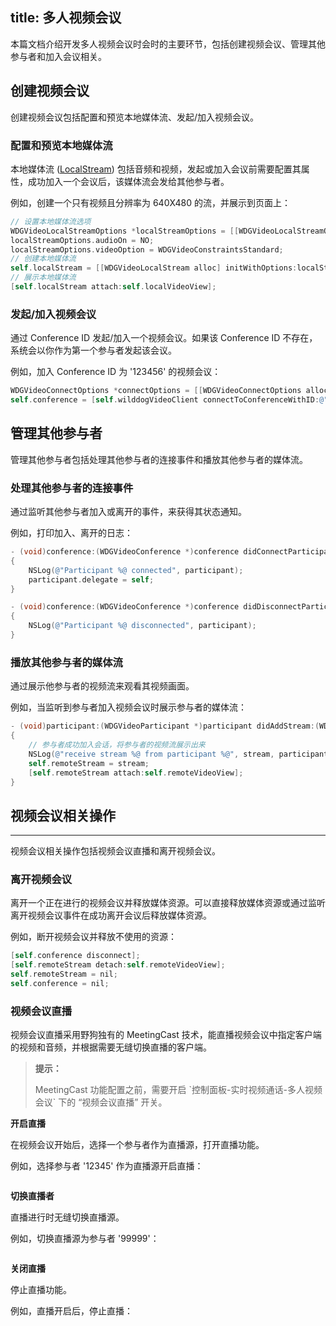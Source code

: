 title: 多人视频会议
---

本篇文档介绍开发多人视频会议时会时的主要环节，包括创建视频会议、管理其他参与者和加入会议相关。

## 创建视频会议

创建视频会议包括配置和预览本地媒体流、发起/加入视频会议。

### 配置和预览本地媒体流

本地媒体流 ([LocalStream](/api/video/ios/Classes/WDGVideoLocalStream.html)) 包括音频和视频，发起或加入会议前需要配置其属性，成功加入一个会议后，该媒体流会发给其他参与者。

例如，创建一个只有视频且分辨率为 640X480 的流，并展示到页面上：

```objectivec
// 设置本地媒体流选项
WDGVideoLocalStreamOptions *localStreamOptions = [[WDGVideoLocalStreamOptions alloc] init];
localStreamOptions.audioOn = NO;
localStreamOptions.videoOption = WDGVideoConstraintsStandard;
// 创建本地媒体流
self.localStream = [[WDGVideoLocalStream alloc] initWithOptions:localStreamOptions];
// 展示本地媒体流
[self.localStream attach:self.localVideoView];
```

### 发起/加入视频会议

通过 Conference ID 发起/加入一个视频会议。如果该 Conference ID 不存在，系统会以你作为第一个参与者发起该会议。

例如，加入 Conference ID 为 '123456' 的视频会议：

```objectivec
WDGVideoConnectOptions *connectOptions = [[WDGVideoConnectOptions alloc] initWithLocalStream:self.localStream];
self.conference = [self.wilddogVideoClient connectToConferenceWithID:@"123456" options:connectOptions delegate:self];
```

## 管理其他参与者

管理其他参与者包括处理其他参与者的连接事件和播放其他参与者的媒体流。

### 处理其他参与者的连接事件

通过监听其他参与者加入或离开的事件，来获得其状态通知。

例如，打印加入、离开的日志：

```objectivec
- (void)conference:(WDGVideoConference *)conference didConnectParticipant:(WDGVideoParticipant *)participant
{
    NSLog(@"Participant %@ connected", participant);
    participant.delegate = self;
}

- (void)conference:(WDGVideoConference *)conference didDisconnectParticipant:(WDGVideoParticipant *)participant
{
    NSLog(@"Participant %@ disconnected", participant);
}
```

### 播放其他参与者的媒体流

通过展示他参与者的视频流来观看其视频画面。

例如，当监听到参与者加入视频会议时展示参与者的媒体流：

```objectivec
- (void)participant:(WDGVideoParticipant *)participant didAddStream:(WDGVideoRemoteStream *)stream
{
    // 参与者成功加入会话，将参与者的视频流展示出来
    NSLog(@"receive stream %@ from participant %@", stream, participant);
    self.remoteStream = stream;
    [self.remoteStream attach:self.remoteVideoView];
}
```

## 视频会议相关操作
---

视频会议相关操作包括视频会议直播和离开视频会议。

### 离开视频会议

离开一个正在进行的视频会议并释放媒体资源。可以直接释放媒体资源或通过监听离开视频会议事件在成功离开会议后释放媒体资源。

例如，断开视频会议并释放不使用的资源：

```objectivec
[self.conference disconnect];
[self.remoteStream detach:self.remoteVideoView];
self.remoteStream = nil;
self.conference = nil;
```

### 视频会议直播

视频会议直播采用野狗独有的 MeetingCast 技术，能直播视频会议中指定客户端的视频和音频，并根据需要无缝切换直播的客户端。

<blockquote class="notice">
  <p><strong>提示：</strong></p>
MeetingCast 功能配置之前，需要开启 `控制面板-实时视频通话-多人视频会议` 下的 “视频会议直播” 开关。
</blockquote>

**开启直播**

在视频会议开始后，选择一个参与者作为直播源，打开直播功能。

例如，选择参与者 '12345' 作为直播源开启直播：

```objectivec

```

**切换直播者**

直播进行时无缝切换直播源。

例如，切换直播源为参与者 '99999'：

```objectivec
```

**关闭直播**

停止直播功能。

例如，直播开启后，停止直播：

```objectivec

```
